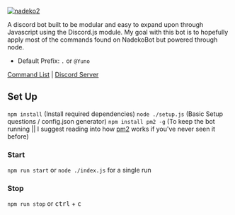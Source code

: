[![nadeko2](https://raw.githubusercontent.com/zfbx/Yuno/master/docs/yunoheader.png)](https://zfbx.github.io/Yuno/)

A discord bot built to be modular and easy to expand upon through Javascript using the Discord.js module. My goal with this bot is to hopefully apply most of the commands found on NadekoBot but powered through node.

 * Default Prefix: `.` or `@Yuno`

[Command List](https://zfbx.github.io/Yuno/) | [Discord Server](https://discord.gg/kXbV9Zu)


## Set Up
`npm install` (Install required dependencies)
`node ./setup.js` (Basic Setup questions / config.json generator)
`npm install pm2 -g` (To keep the bot running || I suggest reading into how [pm2](http://pm2.keymetrics.io/) works if you've never seen it before)

### Start
`npm run start` or `node ./index.js` for a single run

### Stop
`npm run stop` or <kbd>ctrl</kbd> + <kbd>c</kbd>


